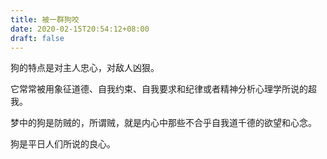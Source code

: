 ```yaml
---
title: 被一群狗咬
date: 2020-02-15T20:54:12+08:00
draft: false
---
```


狗的特点是对主人忠心，对敌人凶狠。

它常常被用象征道德、自我约束、自我要求和纪律或者精神分析心理学所说的超我。

梦中的狗是防贼的，所谓贼，就是内心中那些不合乎自我道千德的欲望和心念。

狗是平日人们所说的良心。

